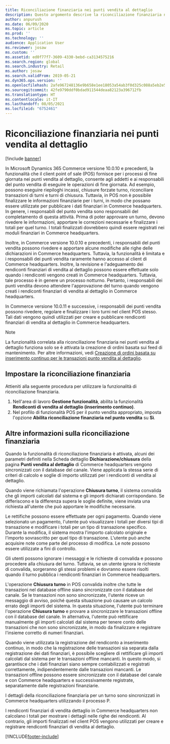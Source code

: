 ```yaml
---
title: Riconciliazione finanziaria nei punti vendita al dettaglio
description: Questo argomento descrive la riconciliazione finanziaria nei punti vendita al dettaglio per POS per Microsoft Dynamics 365 Commerce.
author: anpurush
ms.date: 06/09/2020
ms.topic: article
ms.prod: ''
ms.technology: ''
audience: Application User
ms.reviewer: josaw
ms.custom: ''
ms.assetid: ed0f77f7-3609-4330-bebd-ca3134575216
ms.search.region: global
ms.search.industry: Retail
ms.author: josaw
ms.search.validFrom: 2019-05-21
ms.dyn365.ops.version: ''
ms.openlocfilehash: 2afe967248136e9b658e1ee18053a54ab3f0d325c088a5eb2e522fac335c01f0
ms.sourcegitcommit: 42fe9790ddf0bdad911544deaa82123a396712fb
ms.translationtype: HT
ms.contentlocale: it-IT
ms.lasthandoff: 08/05/2021
ms.locfileid: "6752461"
---
```

# <a name="financial-reconciliation-in-retail-stores"></a>Riconciliazione finanziaria nei punti vendita al dettaglio

[!include [banner](includes/banner.md)]

In Microsoft Dynamics 365 Commerce versione 10.0.10 e precedenti, la funzionalità che il client point of sale (POS) fornisce per i processi di fine giornata nei punti vendita al dettaglio, consente agli addetti e ai responsabili del punto vendita di eseguire le operazioni di fine giornata. Ad esempio, possono eseguire riepiloghi incassi, chiusure forzate turno, riconciliare transazioni di turni e turni di chiusura. Tuttavia, in POS non è possibile finalizzare le informazioni finanziarie per i turni, in modo che possano essere utilizzate per pubblicare i dati finanziari in Commerce headquarters. In genere, i responsabili del punto vendita sono responsabili del completamento di questa attività. Prima di poter approvare un turno, devono rivedere le informazioni, apportare le correzioni necessarie e finalizzare i totali per quel turno. I totali finalizzati dovrebbero quindi essere registrati nei moduli finanziari in Commerce headquarters.

Inoltre, in Commerce versione 10.0.10 e precedenti, i responsabili del punti vendita possono rivedere e apportare alcune modifiche alle righe delle dichiarazioni in Commerce headquarters. Tuttavia, la funzionalità è limitata e i responsabili dei punti vendita raramente hanno accesso al client di Commerce headquarters. Inoltre, la revisione e l'adeguamento dei rendiconti finanziari di vendita al dettaglio possono essere effettuate solo quando i rendiconti vengono creati in Commerce headquarters. Tuttavia, tale processo è in genere un processo notturno. Pertanto, i responsabili dei punti vendita devono attendere l'approvazione del turno quando vengono creati i rendiconti finanziari di vendita al dettaglio in Commerce headquarters.

In Commerce versione 10.0.11 e successive, i responsabili dei punti vendita possono rivedere, regolare e finalizzare i loro turni nel client POS stesso. Tali dati vengono quindi utilizzati per creare e pubblicare rendiconti finanziari di vendita al dettaglio in Commerce headquarters.

> [!NOTE]
> La funzionalità correlata alla riconciliazione finanziaria nei punti vendita al dettaglio funziona solo se è attivata la creazione di ordini basata sui feed di mantenimento. Per altre informazioni, vedi [Creazione di ordini basata su inserimento continuo per le transazioni punto vendita al dettaglio](trickle-feed.md).

## <a name="set-up-financial-reconciliation"></a>Impostare la riconciliazione finanziaria

Attieniti alla seguente procedura per utilizzare la funzionalità di riconciliazione finanziaria.

1. Nell'area di lavoro **Gestione funzionalità**, abilita la funzionalità **Rendiconti di vendita al dettaglio (inserimento continuo)**.
1. Nel profilo di funzionalità POS per il punto vendita appropriato, imposta l'opzione **Abilita riconciliazione finanziaria nel punto vendita** su **Sì**.

## <a name="more-information-about-financial-reconciliation"></a>Altre informazioni sulla riconciliazione finanziaria

Quando la funzionalità di riconciliazione finanziaria è attivata, alcuni dei parametri definiti nella Scheda dettaglio **Dichiarazione/chiusura** della pagina **Punti vendita al dettaglio** di Commerce headquarters vengono sincronizzati con il database del canale. Viene applicata la stessa serie di criteri di calcolo e soglie di importo utilizzati per i rendiconti di vendita al dettaglio.

Quando viene richiamata l'operazione **Chiusura turno**, il sistema convalida che gli importi calcolati dal sistema e gli importi dichiarati corrispondano. Se differiscono e la differenza supera le soglie definite, viene inviata una richiesta all'utente che può apportare le modifiche necessarie.

Le rettifiche possono essere effettuate per ogni pagamento. Quando viene selezionato un pagamento, l'utente può visualizzare i totali per diversi tipi di transazione e modificare i totali per un tipo di transazione specifico. Durante la modifica, il sistema mostra l'importo calcolato originale e l'importo sovrascritto per quel tipo di transazione. L'utente può anche acquisire note come parte del processo di modifica. Le note possono essere utilizzate a fini di controllo.

Gli utenti possono ignorare i messaggi e le richieste di convalida e possono procedere alla chiusura del turno. Tuttavia, se un utente ignora le richieste di convalida, sorgeranno gli stessi problemi e dovranno essere risolti quando il turno pubblica i rendiconti finanziari in Commerce headquarters.

L'operazione **Chiusura turno** in POS convalida inoltre che tutte le transazioni nel database offline siano sincronizzate con il database del canale. Se le transazioni non sono sincronizzate, l'utente riceve un messaggio di avviso, poiché questa situazione può causare un calcolo errato degli importi del sistema. In questa situazione, l'utente può terminare l'operazione **Chiusura turno** e provare a sincronizzare le transazioni offline con il database del canale. In alternativa, l'utente può rettificare manualmente gli importi calcolati dal sistema per tenere conto delle transazioni che non sono sincronizzate, in modo da finalizzare e registrare l'insieme corretto di numeri finanziari. 

Quando viene utilizzata la registrazione del rendiconto a inserimento continuo, in modo che la registrazione delle transazioni sia separata dalla registrazione dei dati finanziari, è possibile scegliere di rettificare gli importi calcolati dal sistema per le transazioni offline mancanti. In questo modo, si garantisce che i dati finanziari siano sempre contabilizzati e registrati correttamente, indipendentemente dalle transazioni mancanti. Le transazioni offline possono essere sincronizzate con il database del canale e con Commerce headquarters e successivamente registrate, separatamente dalle registrazioni finanziarie.

I dettagli della riconciliazione finanziaria per un turno sono sincronizzati in Commerce headquarters utilizzando il processo P.

I rendiconti finanziari di vendita dettaglio in Commerce headquarters non calcolano i totali per mostrare i dettagli nelle righe dei rendiconti. Al contrario, gli importi finalizzati nel client POS vengono utilizzati per creare e registrare rendiconti finanziari di vendita al dettaglio.


[!INCLUDE[footer-include](../includes/footer-banner.md)]